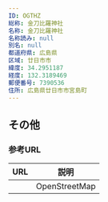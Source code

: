 ```yaml
---
ID: OGTHZ
総称: 金刀比羅神社
名称: 金刀比羅神社
名称読み: null
別名: null
都道府県: 広島県
区域: 廿日市市
緯度: 34.2951187
経度: 132.3189469
郵便番号: 7390536
住所: 広島県廿日市市宮島町
---
```


## その他

### 参考URL

| URL | 説明          |
| --- | ------------- |
|     | OpenStreetMap |
